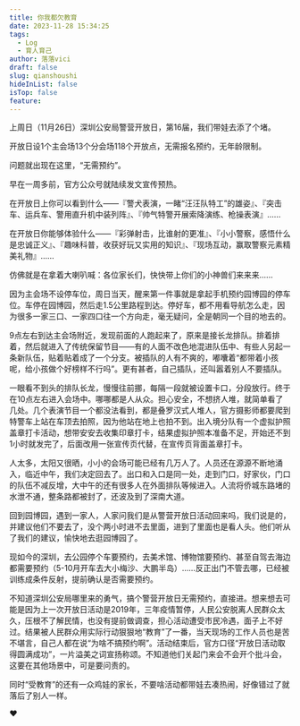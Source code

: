 ```yaml
---
title: 你我都欠教育
date: 2023-11-28 15:34:25
tags:
  - Log
  - 育人育己
author: 落落vici
draft: false
slug: qianshoushi
hideInList: false
isTop: false
feature:
---
```

上周日（11月26日）深圳公安局警营开放日，第16届，我们带娃去添了个堵。

开放日设1个主会场13个分会场118个开放点，无需报名预约，无年龄限制。

问题就出现在这里，“无需预约”。

早在一周多前，官方公众号就陆续发文宣传预热。

在开放日上你可以看到什么——『警犬表演，一睹“汪汪队特工”的雄姿』、『突击车、运兵车、警用直升机中装列阵』、『帅气特警开展索降演练、枪操表演』……

在开放日你能够体验什么——『彩弹射击，比谁射的更准』、『小小警察，感悟什么是忠诚正义』、『趣味科普，收获好玩又实用的知识』、『现场互动，赢取警察元素精美礼物』……

仿佛就是在拿着大喇叭喊：各位家长们，快快带上你们的小神兽们来来来......

因为主会场不设停车位，周日当天，醒来第一件事就是拿起手机预约园博园的停车位。车停在园博园，然后走1.5公里路程到达。停好车，都不用看导航怎么走，因为很多一家三口、一家四口往一个方向走，毫无疑问，全是朝同一个目的地去的。

9点左右到达主会场附近，发现前面的人跑起来了，原来是接长龙排队。排着排着，然后就进入了传统保留节目——有的人面不改色地混进队伍中、有些人另起一条新队伍，贴着贴着成了一个分支。被插队的人有不爽的，嘟囔着“都带着小孩呢，给小孩做个好榜样不行吗”。更有甚者，自己插队，还叫嚣着别人不要插队。

一眼看不到头的排队长龙，慢慢往前挪，每隔一段就被设置卡口，分段放行。终于在10点左右进入会场中。哪哪都是人从众。担心安全，不想挤人堆，就简单看了几处。几个表演节目一个都没法看到，都是叠罗汉式人堆人，官方摄影师都要爬到特警车上站在车顶去拍照，因为他站在地上也拍不到。出入境分队有一个虚拟护照盖章打卡活动，想带安安去收集印章打卡，结果虚拟护照本准备不足，开始还不到1小时就发完了，后面改用一张宣传页代替，在宣传页背面盖章打卡。

人太多，太阳又很晒，小小的会场可能已经有几万人了。人员还在源源不断地涌入，临近中午，我们决定回去了。出口和入口是同一处，走到门口，好家伙，门口的队伍不减反增，大中午的还有很多人在外面排队等候进入。人流将侨城东路堵的水泄不通，整条路都被封了，还波及到了深南大道。

回到园博园，遇到一家人，人家问我们是从警营开放日活动回来吗，我们说是的，并建议他们不要去了，没个两小时进不去里面，进到了里面也是看人头。他们听从了我们的建议，愉快地去逛园博园了。

现如今的深圳，去公园停个车要预约，去美术馆、博物馆要预约、甚至自驾去海边都需要预约（5-10月开车去大小梅沙、大鹏半岛）……反正出门不管去哪，已经被训练成条件反射，提前确认是否需要预约。

不知道深圳公安局哪里来的勇气，搞个警营开放日无需预约，直接进。想来想去可能是因为上一次开放日活动是2019年，三年疫情暂停，人民公安脱离人民群众太久，压根不了解民情，也没有提前做调查，担心活动遭受市民冷遇，面子上不好过。结果被人民群众用实际行动狠狠地“教育”了一番，当天现场的工作人员也是苦不堪言，自己人都在说“为啥不搞预约啊”。活动结束后，官方口径“开放日活动取得圆满成功”，一片溢美之词宣扬称颂。不知道他们关起门来会不会开个批斗会，这要在其他场景中，可是要问责的。

同时“受教育”的还有一众鸡娃的家长，不要啥活动都带娃去凑热闹，好像错过了就落后了别人一样。

❤